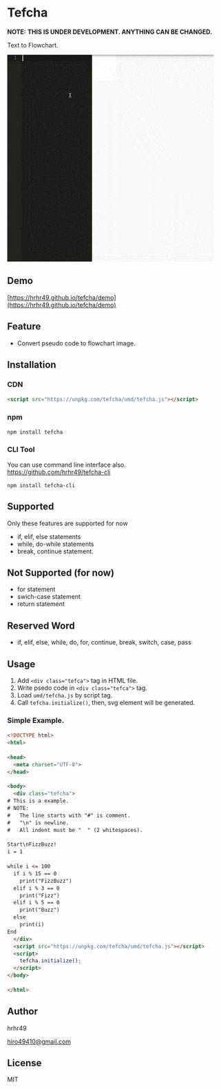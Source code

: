 # Tefcha

**NOTE:** **THIS IS UNDER DEVELOPMENT. ANYTHING CAN BE CHANGED.**

Text to Flowchart.

![./img/sample.gif](./img/sample.gif)

## Demo

[https://hrhr49.github.io/tefcha/demo](https://hrhr49.github.io/tefcha/demo)

## Feature
* Convert pseudo code to flowchart image.

## Installation

### CDN

```html
<script src="https://unpkg.com/tefcha/umd/tefcha.js"></script>
```

### npm

```
npm install tefcha
```

### CLI Tool

You can use command line interface also.
https://github.com/hrhr49/tefcha-cli

```
npm install tefcha-cli
```

## Supported

Only these features are supported for now

* if, elif, else statements
* while, do-while statements
* break, continue statement.

## Not Supported (for now)

* for statement
* swich-case statement
* return statement

## Reserved Word
* if, elif, else, while, do, for, continue, break, switch, case, pass

## Usage

1. Add `<div class="tefca">` tag in HTML file.
2. Write psedo code in `<div class="tefca">` tag.
3. Load `umd/tefcha.js` by script tag.
4. Call `tefcha.initialize()`, then, svg element will be generated.

### Simple Example.

```html
<!DOCTYPE html>
<html>

<head>
  <meta charset="UTF-8">
</head>

<body>
  <div class="tefcha">
# This is a example.
# NOTE:
#   The line starts with "#" is comment.
#   "\n" is newline.
#   All indent must be "  " (2 whitespaces).

Start\nFizzBuzz!
i = 1

while i <= 100
  if i % 15 == 0
    print("FizzBuzz")
  elif i % 3 == 0
    print("Fizz")
  elif i % 5 == 0
    print("Buzz")
  else
    print(i)
End
  </div>
  <script src="https://unpkg.com/tefcha/umd/tefcha.js"></script>
  <script>
    tefcha.initialize();
  </script>
</body>

</html>
```

## Author

hrhr49

hiro49410@gmail.com

## License
MIT
